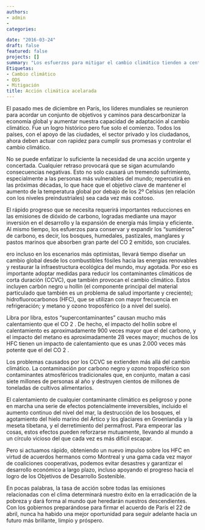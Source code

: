 ```yaml
---
authors:
- admin
- 
categories:

date: "2016-03-24"
draft: false
featured: false
projects: []
summary: "Los esfuerzos para mitigar el cambio climático tienden a centrarse en diseñar un cambio global hacia las energías renovables y restaurar la infraestructura ecológica del mundo. Pero si bien estos esfuerzos son cruciales, llevarán tiempo, por lo que también se necesitan medidas urgentes para reducir los contaminantes climáticos de corta duración como el hollín y el metano.."
Etiquetas:
- Cambio climático
- ODS
- Mitigación
title: Acción climática acelarada
---
```




El pasado mes de diciembre en París, los líderes mundiales se reunieron para acordar un conjunto de objetivos y caminos para descarbonizar la economía global y aumentar nuestra capacidad de adaptación al cambio climático. Fue un logro histórico pero fue solo el comienzo. Todos los países, con el apoyo de las ciudades, el sector privado y los ciudadanos, ahora deben actuar con rapidez para cumplir sus promesas y controlar el cambio climático.

No se puede enfatizar lo suficiente la necesidad de una acción urgente y concertada. Cualquier retraso provocará que se sigan acumulando consecuencias negativas. Esto no solo causará un tremendo sufrimiento, especialmente a las personas más vulnerables del mundo; repercutirá en las próximas décadas, lo que hace que el objetivo clave de mantener el aumento de la temperatura global por debajo de los 2º Celsius (en relación con los niveles preindustriales) sea cada vez más costoso.

El rápido progreso que se necesita requerirá importantes reducciones en las emisiones de dióxido de carbono, logradas mediante una mayor inversión en el desarrollo y la expansión de energía más limpia y eficiente. Al mismo tiempo, los esfuerzos para conservar y expandir los “sumideros” de carbono, es decir, los bosques, humedales, pastizales, manglares y pastos marinos que absorben gran parte del CO 2 emitido, son cruciales.

ero incluso en los escenarios más optimistas, llevará tiempo diseñar un cambio global desde los combustibles fósiles hacia las energías renovables y restaurar la infraestructura ecológica del mundo, muy agotada. Por eso es importante adoptar medidas para reducir los contaminantes climáticos de corta duración (CCVC), que también provocan el cambio climático. Estos incluyen carbón negro u hollín (el componente principal del material particulado que también es un problema de salud importante y creciente); hidrofluorocarbonos (HFC), que se utilizan con mayor frecuencia en refrigeración; y metano y ozono troposférico (o a nivel del suelo).

Libra por libra, estos “supercontaminantes” causan mucho más calentamiento que el CO 2 . De hecho, el impacto del hollín sobre el calentamiento es aproximadamente 900 veces mayor que el del carbono, y el impacto del metano es aproximadamente 28 veces mayor; muchos de los HFC tienen un impacto de calentamiento que es unas 2.000 veces más potente que el del CO 2 .

Los problemas causados ​​por los CCVC se extienden más allá del cambio climático. La contaminación por carbono negro y ozono troposférico son contaminantes atmosféricos tradicionales que, en conjunto, matan a casi siete millones de personas al año y destruyen cientos de millones de toneladas de cultivos alimentarios.

El calentamiento de cualquier contaminante climático es peligroso y pone en marcha una serie de efectos potencialmente irreversibles, incluido el aumento continuo del nivel del mar, la destrucción de los bosques, el agotamiento del hielo marino del Ártico y los glaciares en Groenlandia y la meseta tibetana, y el derretimiento del permafrost. Para empeorar las cosas, estos efectos pueden reforzarse mutuamente, llevando al mundo a un círculo vicioso del que cada vez es más difícil escapar.

Pero si actuamos rápido, obteniendo un nuevo impulso sobre los HFC en virtud de acuerdos hermanos como Montreal y una gama cada vez mayor de coaliciones cooperativas, podemos evitar desastres y garantizar el desarrollo económico a largo plazo, incluso apoyando el progreso hacia el logro de los Objetivos de Desarrollo Sostenible.

En pocas palabras, la tasa de acción sobre todas las emisiones relacionadas con el clima determinará nuestro éxito en la erradicación de la pobreza y dará forma al mundo que heredarán nuestros descendientes. Con los gobiernos preparándose para firmar el acuerdo de París el 22 de abril, nunca ha habido una mejor oportunidad para seguir adelante hacia un futuro más brillante, limpio y próspero.


